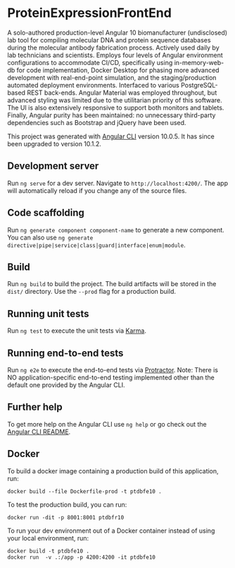 # ProteinExpressionFrontEnd

A solo-authored production-level Angular 10 biomanufacturer (undisclosed) lab tool for compiling molecular DNA and protein sequence databases during the molecular antibody fabrication process. Actively used daily by lab technicians and scientists. Employs four levels of Angular environment configurations to accommodate CI/CD, specifically using in-memory-web-db for code implementation, Docker Desktop for phasing more advanced development with real-end-point simulation, and the staging/production automated deployment environments. Interfaced to various PostgreSQL-based REST back-ends. Angular Material was employed throughout, but advanced styling was limited due to the utilitarian priority of this software. The UI is also extensively responsive to support both monitors and tablets. Finally, Angular purity has been maintained: no unnecessary third-party dependencies such as Bootstrap and jQuery have been used.

This project was generated with [Angular CLI](https://github.com/angular/angular-cli) version 10.0.5.
It has since been upgraded to version 10.1.2.

## Development server

Run `ng serve` for a dev server. Navigate to `http://localhost:4200/`. The app will automatically reload if you change any of the source files.

## Code scaffolding

Run `ng generate component component-name` to generate a new component. You can also use `ng generate directive|pipe|service|class|guard|interface|enum|module`.

## Build

Run `ng build` to build the project. The build artifacts will be stored in the `dist/` directory. Use the `--prod` flag for a production build.

## Running unit tests

Run `ng test` to execute the unit tests via [Karma](https://karma-runner.github.io).

## Running end-to-end tests

Run `ng e2e` to execute the end-to-end tests via [Protractor](http://www.protractortest.org/).
Note: There is NO application-specific end-to-end testing implemented other than the default one provided by the Angular CLI.

## Further help

To get more help on the Angular CLI use `ng help` or go check out the [Angular CLI README](https://github.com/angular/angular-cli/blob/master/README.md).

## Docker

To build a docker image containing a production build of this application, run:

```
docker build --file Dockerfile-prod -t ptdbfe10 .
```

To test the production build, you can run:

```
docker run -dit -p 8001:8001 ptdbfr10
```

To run your dev environment out of a Docker container instead of using your local environment, run:

```
docker build -t ptdbfe10 .
docker run  -v .:/app -p 4200:4200 -it ptdbfe10
```
